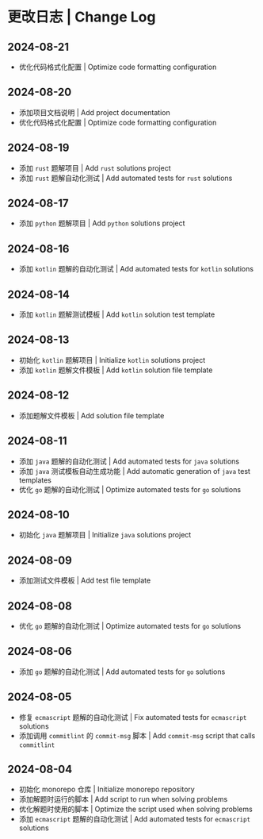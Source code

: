 # 更改日志 | Change Log

## 2024-08-21

- 优化代码格式化配置 | Optimize code formatting configuration

## 2024-08-20

- 添加项目文档说明 | Add project documentation
- 优化代码格式化配置 | Optimize code formatting configuration

## 2024-08-19

- 添加 `rust` 题解项目 | Add `rust` solutions project
- 添加 `rust` 题解自动化测试 | Add automated tests for `rust` solutions

## 2024-08-17

- 添加 `python` 题解项目 | Add `python` solutions project

## 2024-08-16

- 添加 `kotlin` 题解的自动化测试 | Add automated tests for `kotlin` solutions

## 2024-08-14

- 添加 `kotlin` 题解测试模板 | Add `kotlin` solution test template

## 2024-08-13

- 初始化 `kotlin` 题解项目 | Initialize `kotlin` solutions project
- 添加 `kotlin` 题解文件模板 | Add `kotlin` solution file template

## 2024-08-12

- 添加题解文件模板 | Add solution file template

## 2024-08-11

- 添加 `java` 题解的自动化测试 | Add automated tests for `java` solutions
- 添加 `java` 测试模板自动生成功能 | Add automatic generation of `java` test templates
- 优化 `go` 题解的自动化测试 | Optimize automated tests for `go` solutions

## 2024-08-10

- 初始化 `java` 题解项目 | Initialize `java` solutions project

## 2024-08-09

- 添加测试文件模板 | Add test file template

## 2024-08-08

- 优化 `go` 题解的自动化测试 | Optimize automated tests for `go` solutions

## 2024-08-06

- 添加 `go` 题解的自动化测试 | Add automated tests for `go` solutions

## 2024-08-05

- 修复 `ecmascript` 题解的自动化测试 | Fix automated tests for `ecmascript` solutions
- 添加调用 `commitlint` 的 `commit-msg` 脚本 | Add `commit-msg` script that calls `commitlint`

## 2024-08-04

- 初始化 monorepo 仓库 | Initialize monorepo repository
- 添加解题时运行的脚本 | Add script to run when solving problems
- 优化解题时使用的脚本 | Optimize the script used when solving problems
- 添加 `ecmascript` 题解的自动化测试 | Add automated tests for `ecmascript` solutions
